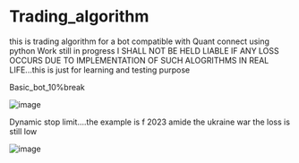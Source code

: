 # Trading_algorithm
this is trading algorithm for a bot compatible with Quant connect using python
Work still in progress 
I SHALL NOT BE HELD LIABLE IF ANY LOSS OCCURS DUE TO IMPLEMENTATION OF SUCH ALOGRITHMS IN REAL LIFE...this is just for learning and testing  purpose



Basic_bot_10%break

![image](https://github.com/vrmaverick/Trading_algorithm/assets/119831329/e775de2b-039c-419e-a67e-1135f477c972)



Dynamic stop limit....the example is f 2023 amide the ukraine war the loss is still low

![image](https://github.com/vrmaverick/Trading_bot/assets/119831329/1ec5cbb8-6cf6-4b4e-b2fd-549ba9c09b5a)

